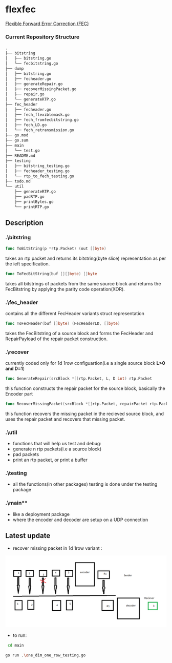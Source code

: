 # flexfec
[Flexible Forward Error Correction (FEC)](https://datatracker.ietf.org/doc/html/draft-ietf-payload-flexible-fec-scheme#section-1.1.7)

### Current Repository Structure
```
.
├── bitstring
│   ├── bitstring.go
│   └── fecbitstring.go
├── dump
│   ├── bitstring.go
│   ├── fecheader.go
│   ├── generateRepair.go
│   ├── recoverMissingPacket.go
│   ├── repair.go
│   └── generateRTP.go
├── fec_header
│   ├── fecheader.go
│   ├── fech_flexiblemask.go
│   ├── fech_fromfecbitstring.go
│   ├── fech_LD.go
│   └── fech_retransmission.go
├── go.mod
├── go.sum
├── main
│   └── test.go
├── README.md
├── testing
│   ├── bitstring_testing.go
│   ├── fecheader_testing.go
│   └── rtp_to_fech_testing.go
├── todo.md
└── util
    ├── generateRTP.go
    ├── padRTP.go
    ├── printBytes.go
    └── printRTP.go

```

## Description

### .\bitstring

```go
func ToBitString(p *rtp.Packet) (out []byte)
```

takes an rtp packet and returns its bitstring(byte slice) representation as per the ieft specification.

```go
func ToFecBitString(buf [][]byte) []byte
```

takes all bitstrings of packets from the same source block and returns the FecBitstring by applying the parity code operation(XOR).

### .\fec_header

contains all the different FecHeader variants struct representation

```go
func ToFecHeader(buf []byte) (FecHeaderLD, []byte)
```

takes the FecBitstring of a source block and forms the FecHeader and RepairPayload of the repair packet construction.

### .\recover

currently coded only for 1d 1row configuartion(i.e a single source block **L>0 and D=1**)

```go
func GenerateRepair(srcBlock *[]rtp.Packet, L, D int) rtp.Packet
```

this function constructs the repair packet for the source block, basically the Encoder part

```go
func RecoverMissingPacket(srcBlock *[]rtp.Packet, repairPacket rtp.Packet) (rtp.Packet, int)
```

this function recovers the missing packet in the recieved source block, and uses the repair packet and recovers that missing packet.

### .\util

- functions that will help us test and debug: 
- generate n rtp packets(i.e a source block)
- pad packets
- print an rtp packet, or print a buffer

### .\testing

- all the functions(in other packages) testing is done under the testing package

### .\main**

- like a deployment package
- where the encoder and decoder are setup on a UDP connection

## Latest update

- recover missing packet in 1d 1row variant :  

![1d 1row fec case scenerio](https://github.com/muxable/flexfec/blob/main/dump/1d_1row_fec.png?raw=true)  

- to run:

```sh
 cd main
```

```sh
go run .\one_dim_one_row_testing.go
```
